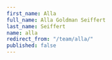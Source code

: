 ```yaml
---
first_name: Alla
full_name: Alla Goldman Seiffert
last_name: Seiffert
name: alla
redirect_from: "/team/alla/"
published: false
---
```


